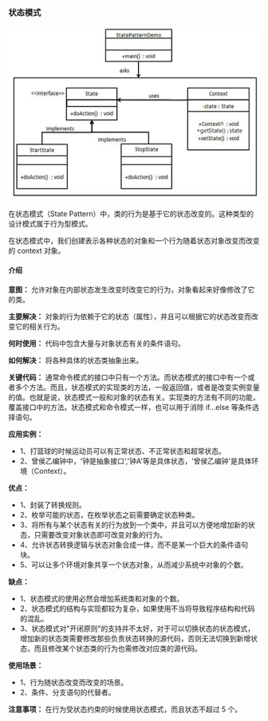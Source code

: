 ### 状态模式

![状态模式的 UML 图](readme.assets/state_pattern_uml_diagram.png)

在状态模式（State Pattern）中，类的行为是基于它的状态改变的。这种类型的设计模式属于行为型模式。

在状态模式中，我们创建表示各种状态的对象和一个行为随着状态对象改变而改变的 context 对象。

#### 介绍

**意图：** 允许对象在内部状态发生改变时改变它的行为，对象看起来好像修改了它的类。

**主要解决：** 对象的行为依赖于它的状态（属性），并且可以根据它的状态改变而改变它的相关行为。

**何时使用：** 代码中包含大量与对象状态有关的条件语句。

**如何解决：** 将各种具体的状态类抽象出来。

**关键代码：** 通常命令模式的接口中只有一个方法。而状态模式的接口中有一个或者多个方法。而且，状态模式的实现类的方法，一般返回值，或者是改变实例变量的值。也就是说，状态模式一般和对象的状态有关。实现类的方法有不同的功能，覆盖接口中的方法。状态模式和命令模式一样，也可以用于消除 if...else 等条件选择语句。

**应用实例：** 
- 1、打篮球的时候运动员可以有正常状态、不正常状态和超常状态。 
- 2、曾侯乙编钟中，'钟是抽象接口','钟A'等是具体状态，'曾侯乙编钟'是具体环境（Context）。

**优点：** 
- 1、封装了转换规则。 
- 2、枚举可能的状态，在枚举状态之前需要确定状态种类。 
- 3、将所有与某个状态有关的行为放到一个类中，并且可以方便地增加新的状态，只需要改变对象状态即可改变对象的行为。 
- 4、允许状态转换逻辑与状态对象合成一体，而不是某一个巨大的条件语句块。 
- 5、可以让多个环境对象共享一个状态对象，从而减少系统中对象的个数。

**缺点：** 
- 1、状态模式的使用必然会增加系统类和对象的个数。 
- 2、状态模式的结构与实现都较为复杂，如果使用不当将导致程序结构和代码的混乱。 
- 3、状态模式对"开闭原则"的支持并不太好，对于可以切换状态的状态模式，增加新的状态类需要修改那些负责状态转换的源代码，否则无法切换到新增状态，而且修改某个状态类的行为也需修改对应类的源代码。

**使用场景：** 
- 1、行为随状态改变而改变的场景。 
- 2、条件、分支语句的代替者。

**注意事项：** 在行为受状态约束的时候使用状态模式，而且状态不超过 5 个。